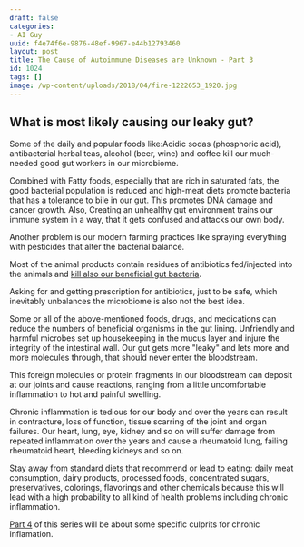 ```yaml
---
draft: false
categories:
- AI Guy
uuid: f4e74f6e-9876-48ef-9967-e44b12793460
layout: post
title: The Cause of Autoimmune Diseases are Unknown - Part 3
id: 1024
tags: []
image: /wp-content/uploads/2018/04/fire-1222653_1920.jpg
---
```


## What is most likely causing our leaky gut?

Some of the daily and popular foods like:Acidic sodas (phosphoric acid), antibacterial herbal teas, alcohol (beer, wine) and coffee kill our much-needed good gut workers in our microbiome.

Combined with&nbsp;Fatty foods, especially that are rich in saturated fats, the good&nbsp;bacterial population is&nbsp;reduced and high-meat diets promote bacteria that has a tolerance to bile in our gut. This promotes DNA damage and cancer growth. Also, Creating an unhealthy&nbsp;gut environment trains our immune system in a way, that it gets confused and attacks our own body.

Another problem is our modern farming practices&nbsp;like spraying everything with pesticides that alter the bacterial balance.

Most of the animal products&nbsp;contain residues of antibiotics fed/injected into the animals and [kill also our beneficial gut bacteria](http://mbio.asm.org/content/3/5/e00190-12.short).

Asking for and getting&nbsp;prescription for antibiotics, just to be safe, which inevitably unbalances the microbiome is also not the best idea.

Some or all of the above-mentioned foods, drugs, and medications&nbsp;can reduce the numbers of beneficial organisms in the gut lining.&nbsp;Unfriendly and harmful microbes set up housekeeping in the mucus layer and&nbsp;injure the integrity of the intestinal wall. Our gut gets more "leaky" and lets more and more&nbsp;molecules through, that should never enter the bloodstream.

This foreign molecules or protein fragments in our&nbsp;bloodstream can deposit at our joints and cause&nbsp;reactions, ranging from a little uncomfortable inflammation to hot and painful swelling.

Chronic inflammation is tedious for our body and&nbsp;over the years can result in contracture, loss of function,&nbsp;tissue scarring&nbsp;of the joint and organ failures. Our heart, lung, eye, kidney and so on will suffer damage from repeated inflammation over the years and cause a&nbsp;rheumatoid lung, failing rheumatoid heart, bleeding kidneys and so on.

Stay away from standard diets that recommend or lead to eating: daily meat consumption, dairy products, processed foods, concentrated sugars, preservatives, colorings, flavorings and other chemicals because this will lead with a high probability to all kind of health problems including chronic inflammation.

[Part 4](https://factastichealth.com/the-cause-of-autoimmune-diseases-are-unknown-part-4) of this series will be about some specific culprits for chronic inflamation. &nbsp;
